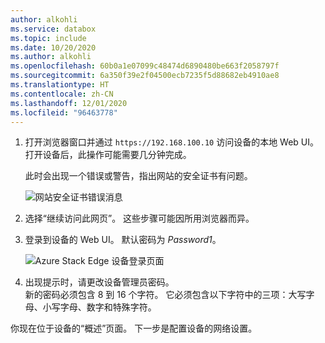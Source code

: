 ```yaml
---
author: alkohli
ms.service: databox
ms.topic: include
ms.date: 10/20/2020
ms.author: alkohli
ms.openlocfilehash: 60b0a1e07099c48474d6890480be663f2058797f
ms.sourcegitcommit: 6a350f39e2f04500ecb7235f5d88682eb4910ae8
ms.translationtype: HT
ms.contentlocale: zh-CN
ms.lasthandoff: 12/01/2020
ms.locfileid: "96463778"
---
```

1. 打开浏览器窗口并通过 `https://192.168.100.10` 访问设备的本地 Web UI。 打开设备后，此操作可能需要几分钟完成。

    此时会出现一个错误或警告，指出网站的安全证书有问题。 
   
    ![网站安全证书错误消息](../articles/databox-online/media/azure-stack-edge-pro-r-deploy-connect/connect-web-ui-2.png)

1. 选择“继续访问此网页”。 这些步骤可能因所用浏览器而异。

1. 登录到设备的 Web UI。 默认密码为 *Password1*。 
   
    ![Azure Stack Edge 设备登录页面](../articles/databox-online/media/azure-stack-edge-pro-r-deploy-connect/connect-web-ui-3.png)


1. 出现提示时，请更改设备管理员密码。  
    新的密码必须包含 8 到 16 个字符。 它必须包含以下字符中的三项：大写字母、小写字母、数字和特殊字符。

你现在位于设备的“概述”页面。 下一步是配置设备的网络设置。